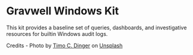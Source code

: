 # Gravwell Windows Kit

This kit provides a baseline set of queries, dashboards, and investigative resources for builtin Windows audit logs.

Credits - Photo by [Timo C. Dinger](https://unsplash.com/@tcdinger "https://unsplash.com/@tcdinger") on [Unsplash](https://unsplash.com "https://unsplash.com")
